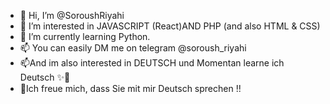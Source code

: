 - 👋 Hi, I’m @SoroushRiyahi
- 👀 I’m interested in JAVASCRIPT (React)AND PHP (and also HTML & CSS)
- 🌱 I’m currently learning Python.
- 📫 You can easily DM me on telegram @soroush_riyahi 
- 📫And im also interested in DEUTSCH und Momentan learne ich Deutsch ✨👀
- 👋Ich freue mich, dass Sie mit mir Deutsch sprechen !!


<!---
SoroushRiyahi/SoroushRiyahi is a ✨ special ✨ repository because its `README.md` (this file) appears on your GitHub profile.
You can click the Preview link to take a look at your changes.
--->
